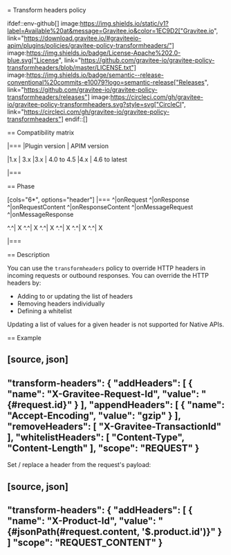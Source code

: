 = Transform headers policy

ifdef::env-github[]
image:https://img.shields.io/static/v1?label=Available%20at&message=Gravitee.io&color=1EC9D2["Gravitee.io", link="https://download.gravitee.io/#graviteeio-apim/plugins/policies/gravitee-policy-transformheaders/"]
image:https://img.shields.io/badge/License-Apache%202.0-blue.svg["License", link="https://github.com/gravitee-io/gravitee-policy-transformheaders/blob/master/LICENSE.txt"]
image:https://img.shields.io/badge/semantic--release-conventional%20commits-e10079?logo=semantic-release["Releases", link="https://github.com/gravitee-io/gravitee-policy-transformheaders/releases"]
image:https://circleci.com/gh/gravitee-io/gravitee-policy-transformheaders.svg?style=svg["CircleCI", link="https://circleci.com/gh/gravitee-io/gravitee-policy-transformheaders"]
endif::[]

== Compatibility matrix

|===
|Plugin version | APIM version

|1.x            | 3.x
|3.x            | 4.0 to 4.5
|4.x            | 4.6 to latest

|===

== Phase

[cols="6*", options="header"]
|===
^|onRequest
^|onResponse
^|onRequestContent
^|onResponseContent
^|onMessageRequest
^|onMessageResponse

^.^| X
^.^| X
^.^| X
^.^| X
^.^| X
^.^| X

|===

== Description

You can use the `transformheaders` policy to override HTTP headers in incoming requests or outbound responses.
You can override the HTTP headers by:

* Adding to or updating the list of headers
* Removing headers individually
* Defining a whitelist

Updating a list of values for a given header is not supported for Native APIs.

== Example

[source, json]
----
"transform-headers": {
    "addHeaders": [
        {
            "name": "X-Gravitee-Request-Id",
            "value": "{#request.id}"
        }
    ],
    "appendHeaders": [
        {
            "name": "Accept-Encoding",
            "value": "gzip"
        }
    ],
    "removeHeaders": [
        "X-Gravitee-TransactionId"
    ],
    "whitelistHeaders": [
        "Content-Type",
        "Content-Length"
    ],
    "scope": "REQUEST"
}
----

Set / replace a header from the request's payload:

[source, json]
----
"transform-headers": {
    "addHeaders": [
        {
            "name": "X-Product-Id",
            "value": "{#jsonPath(#request.content, '$.product.id')}"
        }
    ]
    "scope": "REQUEST_CONTENT"
}
----
